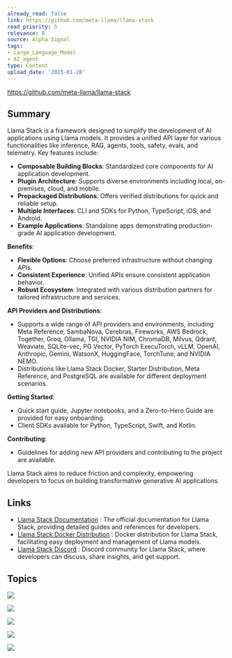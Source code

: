 ```yaml
---
already_read: false
link: https://github.com/meta-llama/llama-stack
read_priority: 5
relevance: 0
source: Alpha Signal
tags:
- Large_Language_Model
- AI_agent
type: Content
upload_date: '2025-01-28'
---
```


https://github.com/meta-llama/llama-stack
## Summary

Llama Stack is a framework designed to simplify the development of AI applications using Llama models. It provides a unified API layer for various functionalities like inference, RAG, agents, tools, safety, evals, and telemetry. Key features include:

- **Composable Building Blocks**: Standardized core components for AI application development.
- **Plugin Architecture**: Supports diverse environments including local, on-premises, cloud, and mobile.
- **Prepackaged Distributions**: Offers verified distributions for quick and reliable setup.
- **Multiple Interfaces**: CLI and SDKs for Python, TypeScript, iOS, and Android.
- **Example Applications**: Standalone apps demonstrating production-grade AI application development.

**Benefits**:
- **Flexible Options**: Choose preferred infrastructure without changing APIs.
- **Consistent Experience**: Unified APIs ensure consistent application behavior.
- **Robust Ecosystem**: Integrated with various distribution partners for tailored infrastructure and services.

**API Providers and Distributions**:
- Supports a wide range of API providers and environments, including Meta Reference, SambaNova, Cerebras, Fireworks, AWS Bedrock, Together, Groq, Ollama, TGI, NVIDIA NIM, ChromaDB, Milvus, Qdrant, Weaviate, SQLite-vec, PG Vector, PyTorch ExecuTorch, vLLM, OpenAI, Anthropic, Gemini, WatsonX, HuggingFace, TorchTune, and NVIDIA NEMO.
- Distributions like Llama Stack Docker, Starter Distribution, Meta Reference, and PostgreSQL are available for different deployment scenarios.

**Getting Started**:
- Quick start guide, Jupyter notebooks, and a Zero-to-Hero Guide are provided for easy onboarding.
- Client SDKs available for Python, TypeScript, Swift, and Kotlin.

**Contributing**:
- Guidelines for adding new API providers and contributing to the project are available.

Llama Stack aims to reduce friction and complexity, empowering developers to focus on building transformative generative AI applications.
## Links

- [Llama Stack Documentation](https://llama-stack.readthedocs.io/en/latest/index.html) : The official documentation for Llama Stack, providing detailed guides and references for developers.
- [Llama Stack Docker Distribution](https://hub.docker.com/repository/docker/llamastack/distribution-meta-reference-gpu/general) : Docker distribution for Llama Stack, facilitating easy deployment and management of Llama models.
- [Llama Stack Discord](https://discord.gg/llama-stack) : Discord community for Llama Stack, where developers can discuss, share insights, and get support.

## Topics

![](topics/Platform/Llama%20Stack)

![](topics/Model/Llama%204)

![](topics/Concept/Retrieval%20Augmented%20Generation%20RAG)

![](topics/Concept/Telemetry)

![](topics/Concept/API%20Provider)